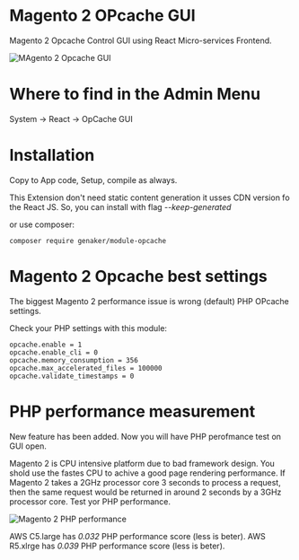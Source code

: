 # Magento 2 OPcache GUI

Magento 2 Opcache Control GUI using React Micro-services Frontend. 

![MAgento 2 Opcache GUI](https://github.com/Genaker/Magento2OPcacheGUI/raw/main/Magento-Opcache-Gui.jpg)

# Where to find in the Admin Menu

System -> React -> OpCache GUI

# Installation 

Copy to App code, Setup, compile as always. 

This Extension don't need static content generation it usses CDN version fo the React JS. So, you can install with flag *--keep-generated*

or use composer: 
```
composer require genaker/module-opcache
```

# Magento 2 Opcache best settings

The biggest Magento 2 performance issue is wrong (default) PHP OPcache settings. 

Check your PHP settings with this module:
```
opcache.enable = 1
opcache.enable_cli = 0
opcache.memory_consumption = 356
opcache.max_accelerated_files = 100000
opcache.validate_timestamps = 0
```
# PHP performance measurement

New feature has been added. Now you will have PHP perofmance test on GUI open. 

Magento 2 is CPU intensive platform due to bad framework design. You shold use the fastes CPU to achive a good page rendering performance. If Magento 2 takes a 2GHz processor core 3 seconds to process a request, then the same request would be returned in around 2 seconds by a 3GHz processor core. Test yor PHP performance. 

![Magento 2 PHP performance](https://github.com/Genaker/Magento2OPcacheGUI/raw/main/PHP-performance.jpg)

AWS C5.large has *0.032* PHP performance score (less is beter).
AWS R5.xlrge has *0.039* PHP performance score (less is beter).
